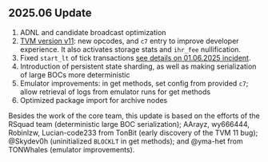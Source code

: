 ## 2025.06 Update

1. ADNL and candidate broadcast optimization
2. [TVM version v11](./doc/GlobalVersions.md): new opcodes, and `c7` entry to improve developer experience. It also activates storage stats and `ihr_fee`  nullification.
3. Fixed `start_lt` of tick transactions [see details on 01.06.2025 incident](https://telegra.ph/Report-on-June-1-2025-Operation-Incident-06-02).
4. Introduction of persistent state sharding, as well as making serialization of large BOCs more deterministic
5. Emulator improvements: in get methods, set config from provided `c7`; allow retrieval of logs from emulator runs for get methods
6. Optimized package import for archive nodes

Besides the work of the core team, this update is based on the efforts of the RSquad team (deterministic large BOC serialization); AArayz, wy666444, Robinlzw, Lucian-code233 from TonBit (early discovery of the TVM 11 bug); @Skydev0h (uninitialized `BLOCKLT` in get methods); and @yma-het from TONWhales (emulator improvements).

